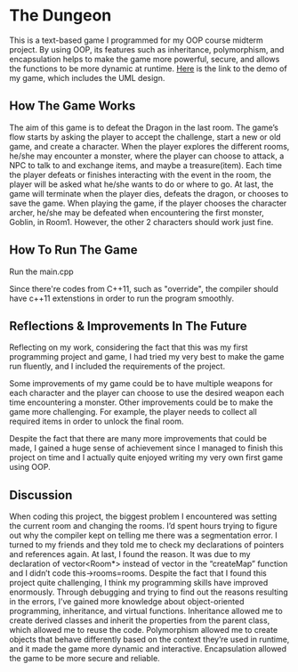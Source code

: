 # The Dungeon

This is a text-based game I programmed for my OOP course midterm project. By using OOP, its features such as inheritance, polymorphism, and encapsulation helps to make the game more powerful, secure, and allows the functions to be more dynamic at runtime. [Here](https://youtu.be/MegS2KbQG2A?si=k0teE_KX3vkuDz2x) is the link to the demo of my game, which includes the UML design.

## How The Game Works
The aim of this game is to defeat the Dragon in the last room. The game’s flow starts by asking the player to accept the challenge, start a new or old game, and create a character. When the player explores the different rooms, he/she may encounter a monster, where the player can choose to attack, a NPC to talk to and exchange items, and maybe a treasure(item). Each time the player defeats or finishes interacting with the event in the room, the player will be asked what he/she wants to do or where to go. At last, the game will terminate when the player dies, defeats the dragon, or chooses to save the game. When playing the game, if the player chooses the character archer, he/she may be defeated when encountering the first monster, Goblin, in Room1. However, the other 2 characters should work just fine.

## How To Run The Game
Run the main.cpp

Since there're codes from C++11, such as "override", the compiler should have c++11 extenstions in order to run the program smoothly.

## Reflections & Improvements In The Future
Reflecting on my work, considering the fact that this was my first programming project and game, I had tried my very best to make the game run fluently, and I included the requirements of the project. 

Some improvements of my game could be to have multiple weapons for each character and the player can choose to use the desired weapon each time encountering a monster. Other improvements could be to make the game more challenging. For example, the player needs to collect all required items in order to unlock the final room. 

Despite the fact that there are many more improvements that could be made, I gained a huge sense of achievement since I managed to finish this project on time and I actually quite enjoyed writing my very own first game using OOP.


## Discussion
When coding this project, the biggest problem I encountered was setting the current room and changing the rooms. I’d spent hours trying to figure out why the compiler kept on telling me there was a segmentation error. I turned to my friends and they told me to check my declarations of pointers and references again. At last, I found the reason. It was due to my declaration of vector<Room*> instead of vector<Room> in the “createMap” function and I didn’t code this->rooms=rooms. Despite the fact that I found this project quite challenging, I think my programming skills have improved enormously. Through debugging and trying to find out the reasons resulting in the errors, I’ve gained more knowledge about object-oriented programming, inheritance, and virtual functions. Inheritance allowed me to create derived classes and inherit the properties from the parent class, which allowed me to reuse the code. Polymorphism allowed me to create objects that behave differently based on the context they’re used in runtime, and it made the game more dynamic and interactive. Encapsulation allowed the game to be more secure and reliable.

